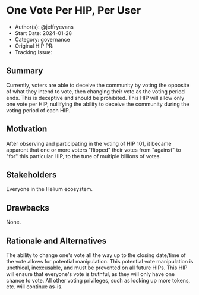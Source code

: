 # One Vote Per HIP, Per User

- Author(s): @jeffryevans
- Start Date: 2024-01-28
- Category: governance
- Original HIP PR: 
- Tracking Issue: 

## Summary

Currently, voters are able to deceive the community by voting the opposite of what they intend to vote, then changing their vote as the voting period ends. This is deceptive and should be prohibited. This HIP will allow only one vote per HIP, nullifying the ability to deceive the community during the voting period of each HIP.

## Motivation

After observing and participating in the voting of HIP 101, it became apparent that one or more voters "flipped" their votes from "against" to "for" this particular HIP, to the tune of multiple billions of votes.

## Stakeholders

Everyone in the Helium ecosystem.

## Drawbacks

None.

## Rationale and Alternatives

The ability to change one's vote all the way up to the closing date/time of the vote allows for potential manipulation. This potential vote manipulation is unethical, inexcusable, and must be prevented on all future HIPs. This HIP will ensure that everyone's vote is truthful, as they will only have one chance to vote. All other voting privileges, such as locking up more tokens, etc. will continue as-is.

